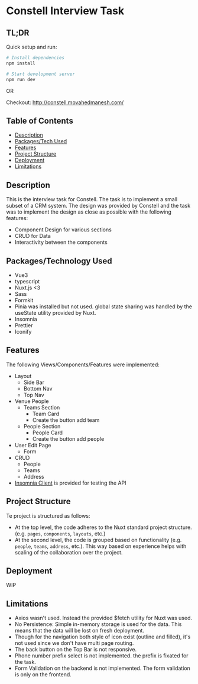# Constell Interview Task

## TL;DR

Quick setup and run:

```bash
# Install dependencies
npm install

# Start development server
npm run dev
```

OR

Checkout: http://constell.movahedmanesh.com/

## Table of Contents

- [Description](#Description)
- [Packages/Tech Used](#packages-used)
- [Features](#features)
- [Project Structure](#project-structure)
- [Deployment](#Deployment)
- [Limitations](#Limitations)

## Description

This is the interview task for Constell. The task is to implement a small subset of a CRM system. The design was provided by Constell and the task was to implement the design as close as possible with the following features:

- Component Design for various sections
- CRUD for Data
- Interactivity between the components

## Packages/Technology Used

- Vue3
- typescript
- Nuxt.js <3
- Sass
- Formkit
- Pinia was installed but not used. global state sharing was handled by the useState utility provided by Nuxt.
- Insomnia
- Prettier
- Iconify

## Features

The following Views/Components/Features were implemented:

- Layout
  - Side Bar
  - Bottom Nav
  - Top Nav
- Venue People
  - Teams Section
    - Team Card
    - Create the button add team
  - People Section
    - People Card
    - Create the button add people
- User Edit Page
  - Form
- CRUD
  - People
  - Teams
  - Address
- [Insomnia Client](https://insomnia.rest/) is provided for testing the API

## Project Structure

Te project is structured as follows:

- At the top level, the code adheres to the Nuxt standard project structure. (e.g. `pages`, `components`, `layouts`, etc.)
- At the second level, the code is grouped based on functionality (e.g. `people`, `teams`, `address`, etc.). This way based on experience helps with scaling of the collaboration over the project.

## Deployment

WIP

## Limitations

- Axios wasn't used. Instead the provided $fetch utility for Nuxt was used.
- No Persistence: Simple in-memory storage is used for the data. This means that the data will be lost on fresh deployment.
- Though for the navigation both style of icon exist (outline and filled), it's not used since we don't have multi page routing.
- The back button on the Top Bar is not responsive.
- Phone number prefix select is not implemented. the prefix is fixated for the task.
- Form Validation on the backend is not implemented. The form validation is only on the frontend.

